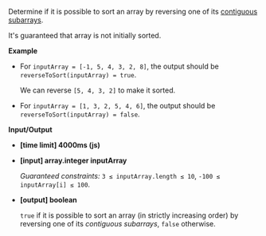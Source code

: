 ﻿Determine if it is possible to sort an array by reversing one of its [contiguous subarrays](keyword://contiguous-subarray).

It's guaranteed that array is not initially sorted.

**Example**

*   For `inputArray = [-1, 5, 4, 3, 2, 8]`, the output should be
    `reverseToSort(inputArray) = true`.

    We can reverse `[5, 4, 3, 2]` to make it sorted.

*   For `inputArray = [1, 3, 2, 5, 4, 6]`, the output should be
    `reverseToSort(inputArray) = false`.

**Input/Output**

*   **[time limit] 4000ms (js)**

*   **[input] array.integer inputArray**

    _Guaranteed constraints:_
    `3 ≤ inputArray.length ≤ 10`,
    `-100 ≤ inputArray[i] ≤ 100`.

*   **[output] boolean**

    `true` if it is possible to sort an array (in strictly increasing order) by reversing one of its _contiguous subarrays_, `false` otherwise.
